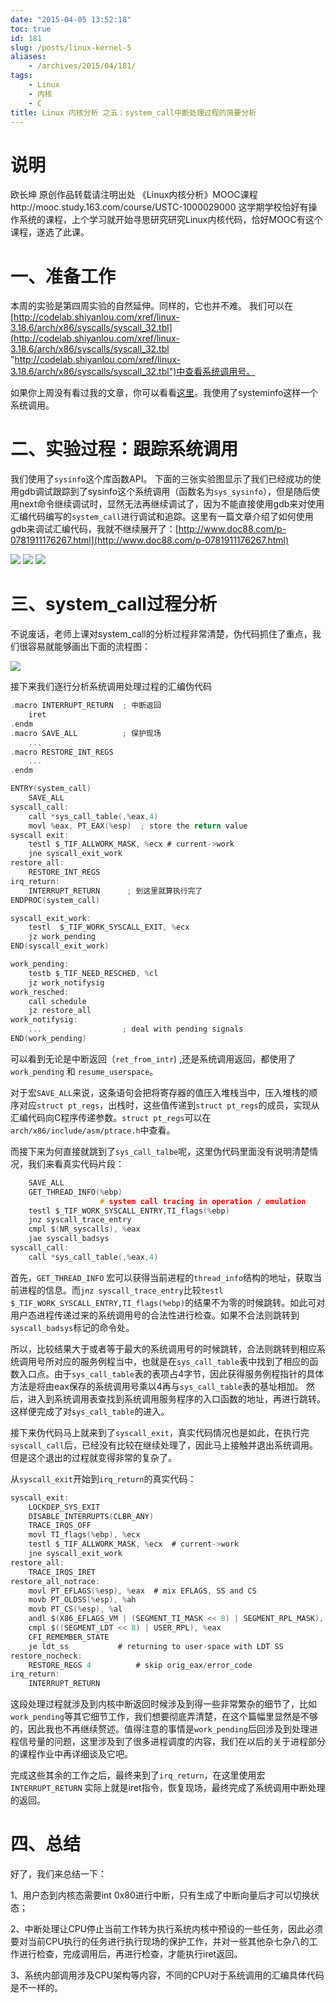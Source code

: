 ```yaml
---
date: "2015-04-05 13:52:18"
toc: true
id: 181
slug: /posts/linux-kernel-5
aliases:
    - /archives/2015/04/181/
tags:
    - Linux
    - 内核
    - C
title: Linux 内核分析 之五：system_call中断处理过程的简要分析
---
```


# **说明**

欧长坤
原创作品转载请注明出处
《Linux内核分析》MOOC课程http://mooc.study.163.com/course/USTC-1000029000
这学期学校恰好有操作系统的课程，上个学习就开始寻思研究研究Linux内核代码，恰好MOOC有这个课程，遂选了此课。

# **一、准备工作**

本周的实验是第四周实验的自然延伸。同样的，它也并不难。
我们可以在[http://codelab.shiyanlou.com/xref/linux-3.18.6/arch/x86/syscalls/syscall_32.tbl](http://codelab.shiyanlou.com/xref/linux-3.18.6/arch/x86/syscalls/syscall_32.tbl "http://codelab.shiyanlou.com/xref/linux-3.18.6/arch/x86/syscalls/syscall_32.tbl")中查看系统调用号。

如果你上周没有看过我的文章，你可以看看[这里](https://blog.changkun.de/archives/2015/03/68/)。我使用了systeminfo这样一个系统调用。

# **二、实验过程：跟踪系统调用**

我们使用了`sysinfo`这个库函数API。
下面的三张实验图显示了我们已经成功的使用gdb调试跟踪到了sysinfo这个系统调用（函数名为`sys_sysinfo`），但是随后使用next命令继续调试时，显然无法再继续调试了，因为不能直接使用gdb来对使用汇编代码编写的`system_call`进行调试和追踪。这里有一篇文章介绍了如何使用gdb来调试汇编代码，我就不继续展开了：[http://www.doc88.com/p-0781911176267.html](http://www.doc88.com/p-0781911176267.html)

![](/images/posts/181/1.png)
![](/images/posts/181/2.png)
![](/images/posts/181/3.png)

# **三、system_call过程分析**

不说废话，老师上课对system_call的分析过程非常清楚，伪代码抓住了重点，我们很容易就能够画出下面的流程图：

![](/images/posts/181/4.png)

接下来我们逐行分析系统调用处理过程的汇编伪代码

``` c
.macro INTERRUPT_RETURN  ; 中断返回
    iret
.endm
.macro SAVE_ALL          ; 保护现场
    ...
.macro RESTORE_INT_REGS
    ...
.endm

ENTRY(system_call)
    SAVE_ALL
syscall_call:
    call *sys_call_table(,%eax,4)
    movl %eax, PT_EAX(%esp)  ; store the return value
syscall exit:
    testl $_TIF_ALLWORK_MASK, %ecx # current->work
    jne syscall_exit_work
restore_all:
    RESTORE_INT_REGS
irq_return:
    INTERRUPT_RETURN      ; 到这里就算执行完了
ENDPROC(system_call)

syscall_exit_work:
    testl  $_TIF_WORK_SYSCALL_EXIT, %ecx
    jz work_pending
END(syscall_exit_work)

work_pending:
    testb $_TIF_NEED_RESCHED, %cl
    jz work_notifysig
work_resched:
    call schedule
    jz restore_all
work_notifysig:
    ...                  ; deal with pending signals
END(work_pending)
```

可以看到无论是中断返回（`ret_from_intr`) ,还是系统调用返回，都使用了 `work_pending` 和 `resume_userspace`。

对于宏`SAVE_ALL`来说，这条语句会把将寄存器的值压入堆栈当中，压入堆栈的顺序对应`struct pt_regs`，出栈时，这些值传递到`struct pt_regs`的成员，实现从汇编代码向C程序传递参数。`struct pt_regs`可以在`arch/x86/include/asm/ptrace.h`中查看。

而接下来为何直接就跳到了`sys_call_talbe`呢，这里伪代码里面没有说明清楚情况，我们来看真实代码片段：

``` c
    SAVE_ALL 
    GET_THREAD_INFO(%ebp)  
                    # system call tracing in operation / emulation  
    testl $_TIF_WORK_SYSCALL_ENTRY,TI_flags(%ebp)  
    jnz syscall_trace_entry  
    cmpl $(NR_syscalls), %eax  
    jae syscall_badsys  
syscall_call:  
    call *sys_call_table(,%eax,4)  
```

首先，`GET_THREAD_INFO` 宏可以获得当前进程的`thread_info`结构的地址，获取当前进程的信息。而`jnz syscall_trace_entry`比较`testl $_TIF_WORK_SYSCALL_ENTRY,TI_flags(%ebp)`的结果不为零的时候跳转。如此可对用户态进程传递过来的系统调用号的合法性进行检查。如果不合法则跳转到`syscall_badsys`标记的命令处。

所以，比较结果大于或者等于最大的系统调用号的时候跳转，合法则跳转到相应系统调用号所对应的服务例程当中，也就是在`sys_call_table`表中找到了相应的函数入口点。由于`sys_call_table`表的表项占4字节，因此获得服务例程指针的具体方法是将由eax保存的系统调用号乘以4再与`sys_call_table`表的基址相加。 然后，进入到系统调用表查找到系统调用服务程序的入口函数的地址，再进行跳转。
这样便完成了对`sys_call_table`的进入。

接下来伪代码马上就来到了`syscall_exit`，真实代码情况也是如此，在执行完`syscall_call`后，已经没有比较在继续处理了，因此马上接触并退出系统调用。
但是这个退出的过程就变得非常的复杂了。

从`syscall_exit`开始到`irq_return`的真实代码：

``` c
syscall_exit:  
    LOCKDEP_SYS_EXIT  
    DISABLE_INTERRUPTS(CLBR_ANY)
    TRACE_IRQS_OFF  
    movl TI_flags(%ebp), %ecx  
    testl $_TIF_ALLWORK_MASK, %ecx  # current->work  
    jne syscall_exit_work  
restore_all:  
    TRACE_IRQS_IRET  
restore_all_notrace:  
    movl PT_EFLAGS(%esp), %eax  # mix EFLAGS, SS and CS 
    movb PT_OLDSS(%esp), %ah  
    movb PT_CS(%esp), %al  
    andl $(X86_EFLAGS_VM | (SEGMENT_TI_MASK << 8) | SEGMENT_RPL_MASK), %eax  
    cmpl $((SEGMENT_LDT << 8) | USER_RPL), %eax  
    CFI_REMEMBER_STATE  
    je ldt_ss           # returning to user-space with LDT SS
restore_nocheck:  
    RESTORE_REGS 4          # skip orig_eax/error_code  
irq_return:  
    INTERRUPT_RETURN 
```

这段处理过程就涉及到内核中断返回时候涉及到得一些非常繁杂的细节了，比如`work_pending`等其它细节工作，我们想要彻底弄清楚，在这个篇幅里显然是不够的，因此我也不再继续赘述。值得注意的事情是`work_pending`后回涉及到处理进程信号量的问题，这里涉及到了很多进程调度的内容，我们在以后的关于进程部分的课程作业中再详细谈及它吧。

完成这些其余的工作之后，最终来到了`irq_return`，在这里使用宏 `INTERRUPT_RETURN` 实际上就是iret指令，恢复现场，最终完成了系统调用中断处理的返回。

# **四、总结**

好了，我们来总结一下：

1、用户态到内核态需要int 0x80进行中断，只有生成了中断向量后才可以切换状态；

2、中断处理让CPU停止当前工作转为执行系统内核中预设的一些任务，因此必须要对当前CPU执行的任务进行执行现场的保护工作，并对一些其他杂七杂八的工作进行检查，完成调用后，再进行检查，才能执行iret返回。

3、系统内部调用涉及CPU架构等内容，不同的CPU对于系统调用的汇编具体代码是不一样的。